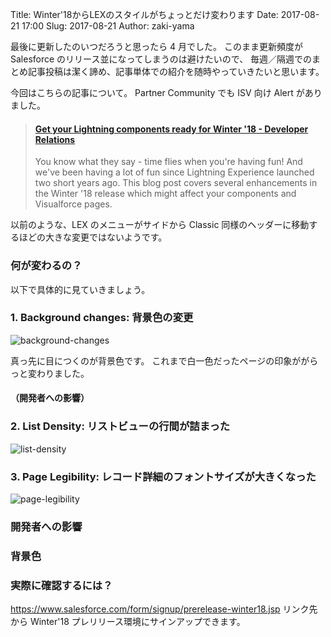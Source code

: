 Title: Winter'18からLEXのスタイルがちょっとだけ変わります
Date: 2017-08-21 17:00
Slug: 2017-08-21
Author: zaki-yama

最後に更新したのいつだろうと思ったら 4 月でした。
このまま更新頻度が Salesforce のリリース並になってしまうのは避けたいので、
毎週／隔週でのまとめ記事投稿は潔く諦め、記事単体での紹介を随時やっていきたいと思います。

今回はこちらの記事について。
Partner Community でも ISV 向け Alert がありました。

<blockquote class="embedly-card"><h4><a href="https://developer.salesforce.com/blogs/developer-relations/2017/08/winter-coming-lightning.html">Get your Lightning components ready for Winter '18 - Developer Relations</a></h4><p>You know what they say - time flies when you're having fun! And we've been having a lot of fun since Lightning Experience launched two short years ago. This blog post covers several enhancements in the Winter '18 release which might affect your components and Visualforce pages.</p></blockquote>
<script async src="//cdn.embedly.com/widgets/platform.js" charset="UTF-8"></script>

以前のような、LEX のメニューがサイドから Classic 同様のヘッダーに移動するほどの大きな変更ではないようです。


### 何が変わるの？

以下で具体的に見ていきましょう。

### 1. Background changes: 背景色の変更

![background-changes]({filename}/images/2017-08-21-lex-styling-changes-in-winter18/background-changes.png)

真っ先に目につくのが背景色です。
これまで白一色だったページの印象ががらっと変わりました。

#### （開発者への影響）



### 2. List Density: リストビューの行間が詰まった

![list-density]({filename}/images/2017-08-21-lex-styling-changes-in-winter18/list-density.png)


### 3. Page Legibility: レコード詳細のフォントサイズが大きくなった

![page-legibility]({filename}/images/2017-08-21-lex-styling-changes-in-winter18/page-legibility.png)

### 開発者への影響


### 背景色


### 実際に確認するには？

https://www.salesforce.com/form/signup/prerelease-winter18.jsp
リンク先から Winter'18 プレリリース環境にサインアップできます。

